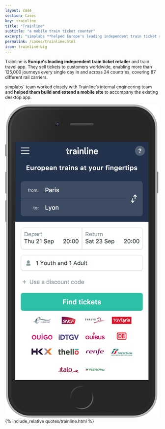 ```yaml
---
layout: case
section: Cases
key: trainline
title: "Trainline"
subtitle: "a mobile train ticket counter"
excerpt: "simplabs **helped Europe's leading independent train ticket retailer build their mobile web site** using Ember.js. We worked closely with trainline's in-house engineering team, helping to establish best practices and a smooth process."
permalink: /cases/trainline.html
icon: trainline-big
---
```


<div class="row content-section">
  <div class="col-xs-12 col-sm-6 col-sm-push-6 col-md-5 col-md-push-5 col-md-offset-1">
    <p>Trainline is <strong>Europe's leading independent train ticket retailer</strong> and train travel app. They sell tickets to customers worldwide, enabling more than 125,000 journeys every single day in and across 24 countries, covering 87 different rail carriers.</p>
    <p>simplabs' team worked closely with Trainline’s internal engineering team and <strong>helped them build and extend a mobile site</strong> to accompany the existing desktop app.</p>
  </div>
  <div class="col-xs-6 col-xs-offset-3 col-sm-4 col-sm-pull-6 col-sm-offset-1 col-md-3 col-md-offset-2">
    <img src="/images/cases/trainline/mobile.png" class="img-responsive" alt="Mobile">
  </div>
</div>

<div class="secondary-banner wide-banner quote-banner">
  <div class="container">
    <div class="row content-section">
      <div class="col-xs-12 col-md-10 col-md-offset-1">
        {% include_relative quotes/trainline.html %}
      </div>
    </div>
  </div>
</div>